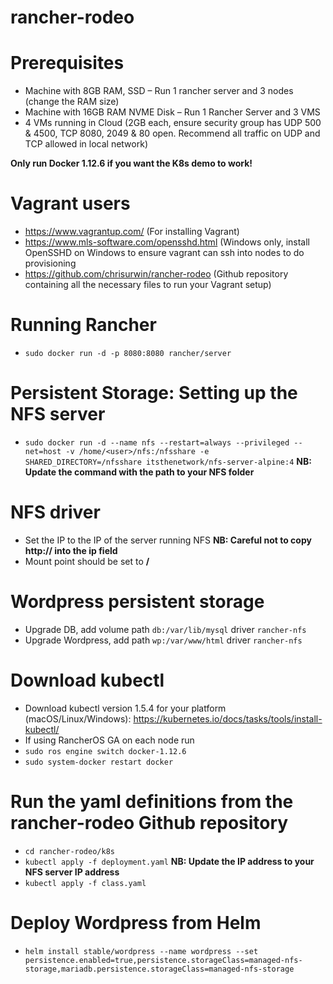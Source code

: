 # rancher-rodeo

# Prerequisites
* Machine with 8GB RAM, SSD – Run 1 rancher server and 3 nodes (change the RAM size)
* Machine with 16GB RAM NVME Disk – Run 1 Rancher Server and 3 VMS
* 4 VMs running in Cloud (2GB each, ensure security group has UDP 500 & 4500, TCP 8080, 2049 & 80 open. Recommend all traffic on UDP and TCP allowed in local network)

**Only run Docker 1.12.6 if you want the K8s demo to work!**

# Vagrant users
* https://www.vagrantup.com/ (For installing Vagrant)
* https://www.mls-software.com/opensshd.html (Windows only, install OpenSSHD on Windows to ensure vagrant can ssh into nodes to do provisioning
* https://github.com/chrisurwin/rancher-rodeo (Github repository containing all the necessary files to run your Vagrant setup)

# Running Rancher
* `sudo docker run -d -p 8080:8080 rancher/server`

# Persistent Storage: Setting up the NFS server
* `sudo docker run -d --name nfs --restart=always --privileged --net=host -v /home/<user>/nfs:/nfsshare -e SHARED_DIRECTORY=/nfsshare itsthenetwork/nfs-server-alpine:4` **NB: Update the command with the path to your NFS folder**

# NFS driver
* Set the IP to the IP of the server running NFS **NB: Careful not to copy http:// into the ip field**
* Mount point should be set to **/**

# Wordpress persistent storage
* Upgrade DB, add volume path `db:/var/lib/mysql` driver `rancher-nfs`
* Upgrade Wordpress, add path `wp:/var/www/html` driver `rancher-nfs`

# Download kubectl
* Download kubectl version 1.5.4 for your platform (macOS/Linux/Windows): https://kubernetes.io/docs/tasks/tools/install-kubectl/ 
* If using RancherOS GA on each node run 
* `sudo ros engine switch docker-1.12.6`
* `sudo system-docker restart docker`

# Run the yaml definitions from the rancher-rodeo Github repository
* `cd rancher-rodeo/k8s`
* `kubectl apply -f deployment.yaml` **NB: Update the IP address to your NFS server IP address**
* `kubectl apply -f class.yaml`

# Deploy Wordpress from Helm
* `helm install stable/wordpress --name wordpress --set persistence.enabled=true,persistence.storageClass=managed-nfs-storage,mariadb.persistence.storageClass=managed-nfs-storage`
